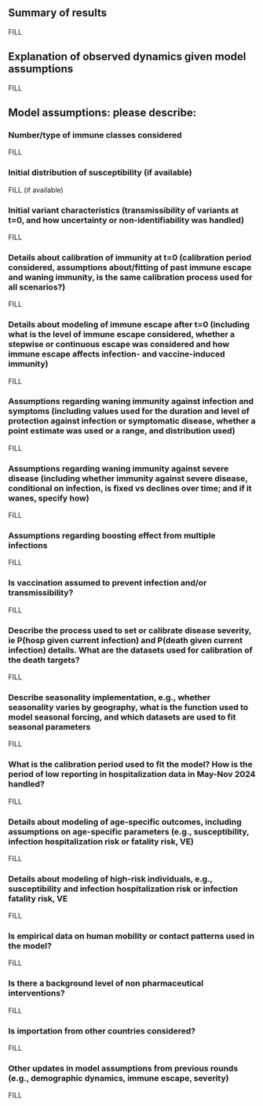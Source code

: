 ## Summary of results
FILL

## Explanation of observed dynamics given model assumptions
FILL

## Model assumptions: please describe:
### Number/type of immune classes considered
FILL

### Initial distribution of susceptibility (if available)
FILL (if available)

### Initial variant characteristics (transmissibility of variants at t=0, and how uncertainty or non-identifiability was handled)
FILL

### Details about calibration of immunity at t=0 (calibration period considered, assumptions about/fitting of past immune escape and waning immunity, is the same calibration process used for all scenarios?)
FILL

### Details about modeling of immune escape after t=0 (including what is the level of immune escape considered, whether a stepwise or continuous escape was considered and how immune escape affects infection- and vaccine-induced immunity)
FILL

### Assumptions regarding waning immunity against infection and symptoms (including values used for the duration and level of protection against infection or symptomatic disease, whether a point estimate was used or a range, and distribution used)
FILL

### Assumptions regarding waning immunity against severe disease (including whether immunity against severe disease, conditional on infection, is fixed vs declines over time; and if it wanes, specify how)
FILL

### Assumptions regarding boosting effect from multiple infections
FILL

### Is vaccination assumed to prevent infection and/or transmissibility?
FILL

### Describe the process used to set or calibrate disease severity, ie P(hosp given current infection) and P(death given current infection) details. What are the datasets used for calibration of the death targets?
FILL

### Describe seasonality implementation, e.g., whether seasonality varies by geography, what is the function used to model seasonal forcing, and which datasets are used to fit seasonal parameters
FILL

### What is the calibration period used to fit the model? How is the period of low reporting in hospitalization data in May-Nov 2024 handled?
FILL

### Details about modeling of age-specific outcomes, including assumptions on age-specific parameters (e.g., susceptibility, infection hospitalization risk or fatality risk, VE)
FILL

### Details about modeling of high-risk individuals, e.g., susceptibility and infection hospitalization risk or infection fatality risk, VE
FILL

### Is empirical data on human mobility or contact patterns used in the model?
FILL

### Is there a background level of non pharmaceutical interventions?
FILL

### Is importation from other countries considered?
FILL

### Other updates in model assumptions from previous rounds (e.g., demographic dynamics, immune escape, severity)
FILL
